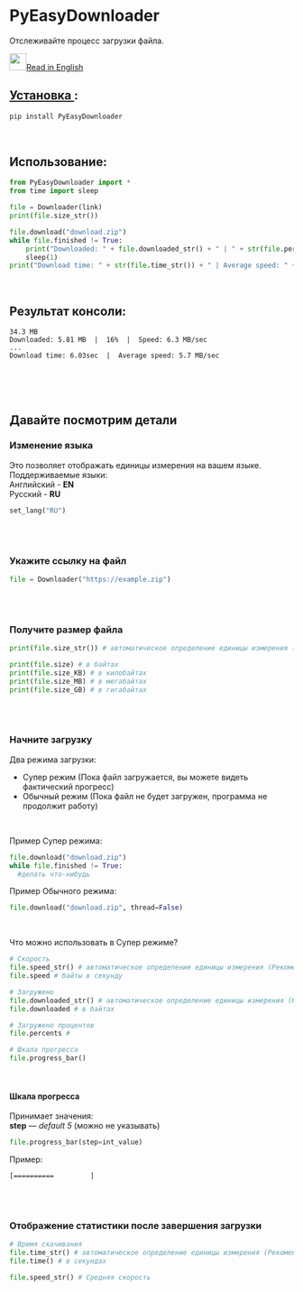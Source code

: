 # PyEasyDownloader
Отслеживайте процесс загрузки файла.

<a href="README.md" ><img src="https://emojio.ru/images/twitter-64/1f1fa-1f1f8.png" width="30" height="30"></img>Read in English</a>

## <a href="https://pypi.org/project/PyEasyDownloader/">Установка </a>:

```Python
pip install PyEasyDownloader
```
</br>

## Использование:
```Python
from PyEasyDownloader import *
from time import sleep

file = Downloader(link)
print(file.size_str())

file.download("download.zip")
while file.finished != True:
	print("Downloaded: " + file.downloaded_str() + " | " + str(file.percents) + "% | Speed: " + file.speed_str())
	sleep(1)
print("Download time: " + str(file.time_str()) + " | Average speed: " + file.speed_str())
```
</br>

## Результат консоли:
```
34.3 MB
Downloaded: 5.81 MB  |  16%  |  Speed: 6.3 MB/sec
...
Download time: 6.03sec  |  Average speed: 5.7 MB/sec
```
</br></br></br>


## Давайте посмотрим детали

### Изменение языка
Это позволяет отображать единицы измерения на вашем языке. </br>
Поддерживаемые языки: </br>
Английский - **EN** </br>
Русский - **RU** </br>
```Python
set_lang("RU")
```
</br></br>

### Укажите ссылку на файл
```Python
file = Downloader("https://example.zip")
```
</br></br>

### Получите размер файла
```Python
print(file.size_str()) # автоматическое определение единицы измерения (Рекомендуется)

print(file.size) # в байтах
print(file.size_KB) # в килобайтах
print(file.size_MB) # в мегабайтах
print(file.size_GB) # в гигабайтах
```
</br></br>

### Начните загрузку
Два режима загрузки: </br>
<ul>
<li>Супер режим (Пока файл загружается, вы можете видеть фактический прогресс) </li>
<li>Обычный режим (Пока файл не будет загружен, программа не продолжит работу) </li>
</ul></br>

Пример Супер режима:

```Python
file.download("download.zip")
while file.finished != True:
  #делать что-нибудь
```

Пример Обычного режима:
```Python
file.download("download.zip", thread=False)
```
</br>

Что можно использовать в Супер режиме?

```Python
# Скорость
file.speed_str() # автоматическое определение единицы измерения (Рекомендуется)
file.speed # байты в секунду

# Загружено
file.downloaded_str() # автоматическое определение единицы измерения (Рекомендуется)
file.downloaded # в байтах

# Загружено процентов
file.percents # 

# Шкала прогресса
file.progress_bar()
```
</br>

#### Шкала прогресса
Принимает значения:</br>
**step** — *default 5* (можно не указывать)
```Python
file.progress_bar(step=int_value)
```
Пример:

```
[==========         ]
```
</br></br>

### Отображение статистики после завершения загрузки

```Python
# Время скачивания
file.time_str() # автоматическое определение единицы измерения (Рекомендуется)
file.time() # в секундах

file.speed_str() # Средняя скорость
```
